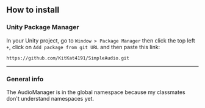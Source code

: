 
## How to install

### Unity Package Manager

In your Unity project, go to `Window > Package Manager` then click the top left `+`, click on `Add package from git URL` and then paste this link:

```
https://github.com/KitKat4191/SimpleAudio.git
```

___

### General info

The AudioManager is in the global namespace because my classmates don't understand namespaces yet.